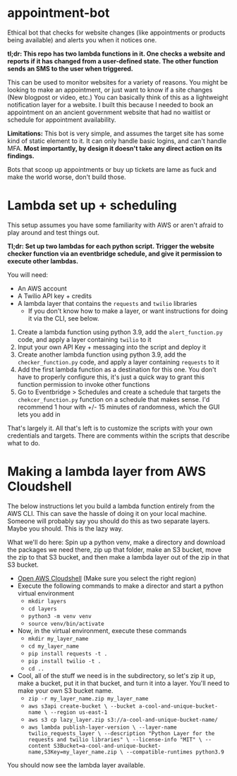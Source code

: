 # appointment-bot
Ethical bot that checks for website changes (like appointments or products being available) and alerts you when it notices one.

**tl;dr: This repo has two lambda functions in it. One checks a website and reports if it has changed from a user-defined state. The other function sends an SMS to the user when triggered.**

This can be used to monitor websites for a variety of reasons. You might be looking to make an appointment, or just want to know if a site changes (New blogpost or video, etc.) You can basically think of this as a lightweight notification layer for a website. I built this because I needed to book an appointment on an ancient government website that had no waitlist or schedule for appointment availability. 

**Limitations:** This bot is very simple, and assumes the target site has some kind of static element to it. It can only handle basic logins, and can't handle MFA. **Most importantly, by design it doesn't take any direct action on its findings.** 

Bots that scoop up appointments or buy up tickets are lame as fuck and make the world worse, don't build those. 

# Lambda set up + scheduling

This setup assumes you have some familiarity with AWS or aren't afraid to play around and test things out. 

**Tl;dr: Set up two lambdas for each python script. Trigger the website checker function via an eventbridge schedule, and give it permission to execute other lambdas.**

You will need:
* An AWS account
* A Twilio API key + credits
* A lambda layer that contains the `requests` and `twilio` libraries
  * If you don't know how to make a layer, or want instructions for doing it via the CLI, see below.
  

1. Create a lambda function using python 3.9, add the `alert_function.py` code, and apply a layer containing `twilio` to it
2. Input your own API Key + messaging into the script and deploy it
3. Create another lambda function using python 3.9, add the `checker_function.py` code, and apply a layer containing `requests` to it
4. Add the first lambda function as a destination for this one. You don't have to properly configure this, it's just a quick way to grant this function permission to invoke other functions
5. Go to Eventbridge > Schedules and create a schedule that targets the `chekcer_function.py` function on a schedule that makes sense. I'd recommend 1 hour with +/- 15 minutes of randomness, which the GUI lets you add in

That's largely it. All that's left is to customize the scripts with your own credentials and targets. There are comments within the scripts that describe what to do.



# Making a lambda layer from AWS Cloudshell


The below instructions let you build a lambda function entirely from the AWS CLI. This can save the hassle of doing it on your local machine. Someone will probably say you should do this as two separate layers. Maybe you should. This is the lazy way. 

What we'll do here: Spin up a python venv, make a directory and download the packages we need there, zip up that folder, make an S3 bucket, move the zip to that S3 bucket, and then make a lambda layer out of the zip in that S3 bucket. 

* [Open AWS Cloudshell](https://console.aws.amazon.com/cloudshell) (Make sure you select the right region)
* Execute the following commands to make a director and start a python virtual environment
  * `mkdir layers`
  * `cd layers`
  * `python3 -m venv venv`
  * `source venv/bin/activate`
* Now, in the virtual environment, execute these commands
  * `mkdir my_layer_name`
  * `cd my_layer_name`
  * `pip install requests -t .`
  * `pip install twilio -t .`
  * `cd ..`
* Cool, all of the stuff we need is in the subdirectory, so let's zip it up, make a bucket, put it in that bucket, and turn it into a layer. You'll need to make your own S3 bucket name. 
  * `zip -r my_layer_name.zip my_layer_name`
  * `aws s3api create-bucket \
    --bucket a-cool-and-unique-bucket-name \
    --region us-east-1`
  * `aws s3 cp lazy_layer.zip s3://a-cool-and-unique-bucket-name/`
  * `aws lambda publish-layer-version \
    --layer-name twilio_requests_layer \
    --description "Python Layer for the requests and twilio libraries" \
    --license-info "MIT" \
    --content S3Bucket=a-cool-and-unique-bucket-name,S3Key=my_layer_name.zip \
    --compatible-runtimes python3.9`
    
You should now see the lambda layer available. 
